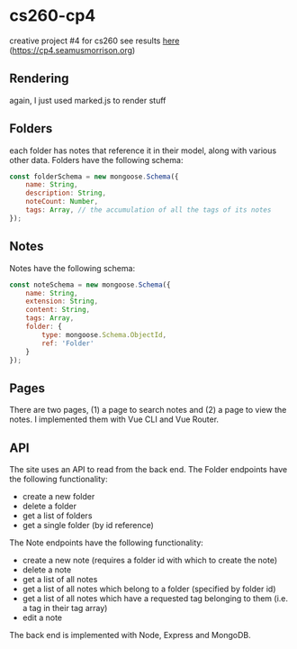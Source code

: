 # cs260-cp4
creative project #4 for cs260
see results [here](https://cp4.seamusmorrison.org) (https://cp4.seamusmorrison.org)

## Rendering
again, I just used marked.js to render stuff

## Folders
each folder has notes that reference it in their model, along with various other data.
Folders have the following schema:
```js
const folderSchema = new mongoose.Schema({
    name: String,
    description: String,
    noteCount: Number,
    tags: Array, // the accumulation of all the tags of its notes
});
```

## Notes
Notes have the following schema:
```js
const noteSchema = new mongoose.Schema({
    name: String,
    extension: String,
    content: String,
    tags: Array,
    folder: {
        type: mongoose.Schema.ObjectId,
        ref: 'Folder'
    }
});
```

## Pages
There are two pages, (1) a page to search notes and (2) a page to view the notes. I implemented them with Vue CLI and Vue Router.

## API
The site uses an API to read from the back end. 
The Folder endpoints have the following functionality:
- create a new folder
- delete a folder
- get a list of folders
- get a single folder (by id reference)

The Note endpoints have the following functionality:
- create a new note (requires a folder id with which to create the note)
- delete a note
- get a list of all notes
- get a list of all notes which belong to a folder (specified by folder id)
- get a list of all notes which have a requested tag belonging to them (i.e. a tag in their tag array)
- edit a note

The back end is implemented with Node, Express and MongoDB.
